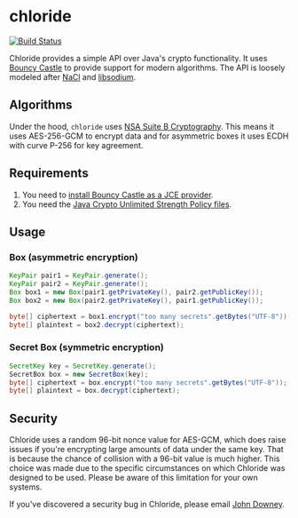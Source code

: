 # chloride

[![Build Status](https://travis-ci.org/jtdowney/chloride.svg)](https://travis-ci.org/jtdowney/chloride)

Chloride provides a simple API over Java's crypto functionality. It uses [Bouncy Castle](https://www.bouncycastle.org/java.html) to provide support for modern algorithms. The API is loosely modeled after [NaCl](http://nacl.cr.yp.to/) and [libsodium](https://github.com/jedisct1/libsodium).

## Algorithms

Under the hood, `chloride` uses [NSA Suite B Cryptography](http://en.wikipedia.org/wiki/NSA_Suite_B_Cryptography). This means it uses AES-256-GCM to encrypt data and for asymmetric boxes it uses ECDH with curve P-256 for key agreement.

## Requirements

1. You need to [install Bouncy Castle as a JCE provider](http://www.bouncycastle.org/wiki/display/JA1/Provider+Installation).
2. You need the [Java Crypto Unlimited Strength Policy files](http://www.oracle.com/technetwork/java/javase/downloads/jce8-download-2133166.html).

## Usage

### Box (asymmetric encryption)

```java
KeyPair pair1 = KeyPair.generate();
KeyPair pair2 = KeyPair.generate();
Box box1 = new Box(pair1.getPrivateKey(), pair2.getPublicKey());
Box box2 = new Box(pair2.getPrivateKey(), pair1.getPublicKey());

byte[] ciphertext = box1.encrypt("too many secrets".getBytes("UTF-8"));
byte[] plaintext = box2.decrypt(ciphertext);
```

### Secret Box (symmetric encryption)

```java
SecretKey key = SecretKey.generate();
SecretBox box = new SecretBox(key);
byte[] ciphertext = box.encrypt("too many secrets".getBytes("UTF-8"));
byte[] plaintext = box.decrypt(ciphertext);
```

## Security

Chloride uses a random 96-bit nonce value for AES-GCM, which does raise issues if you're encrypting large amounts of data under the same key. That is because the chance of collision with a 96-bit value is much higher. This choice was made due to the specific circumstances on which Chloride was designed to be used. Please be aware of this limitation for your own systems.

If you've discovered a security bug in Chloride, please email [John Downey](mailto:jdowney@gmail.com).
